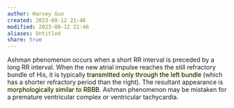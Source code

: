 ```yaml
---
author: Harvey Guo
created: 2023-08-12 21:46
modified: 2023-08-12 21:46
aliases: Untitled
share: true
---
```

Ashman phenomenon occurs when a short RR interval is preceded by a long RR interval. When the new atrial impulse reaches the still refractory bundle of His, it is typically <mark style="background: #FFF3A34A;">transmitted only through the left bundle</mark> (which has a shorter refractory period than the right). The resultant appearance is <mark style="background: #FFF3A34A;">morphologically similar to RBBB</mark>. Ashman phenomenon may be mistaken for a premature ventricular complex or ventricular tachycardia.

